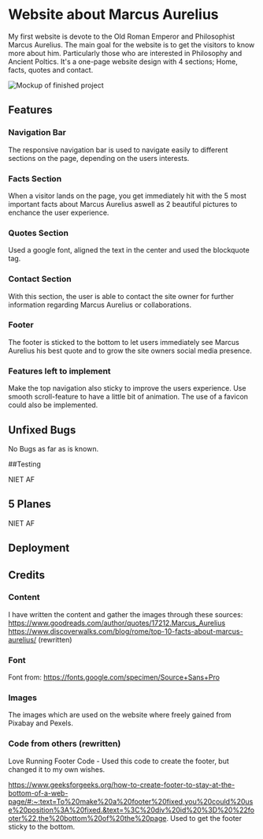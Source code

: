 # Website about Marcus Aurelius

My first website is devote to the Old Roman Emperor and Philosophist Marcus Aurelius. The main goal for the website is to get the visitors to know more about him. Particularly those who are interested in Philosophy and Ancient Poltics. It's a one-page website design with 4 sections; Home, facts, quotes and contact.

![Mockup of finished project](/blob/main/assets/css/images/mockup-project.png)

## Features

### Navigation Bar

The responsive navigation bar is used to navigate easily to different sections on the page, depending on the users interests.

### Facts Section

When a visitor lands on the page, you get immediately hit with the 5 most important facts about Marcus Aurelius aswell as 2 beautiful pictures to enchance the user experience.

### Quotes Section

Used a google font, aligned the text in the center and used the blockquote tag.

### Contact Section

With this section, the user is able to contact the site owner for further information regarding Marcus Aurelius or collaborations.

### Footer 

The footer is sticked to the bottom to let users immediately see Marcus Aurelius his best quote and to grow the site owners social media presence.

### Features left to implement

Make the top navigation also sticky to improve the users experience.
Use smooth scroll-feature to have a little bit of animation.
The use of a favicon could also be implemented.

## Unfixed Bugs

No Bugs as far as is known.

##Testing

NIET AF

## 5 Planes
NIET AF

## Deployment

## Credits
### Content
I have written the content and gather the images through these sources:
https://www.goodreads.com/author/quotes/17212.Marcus_Aurelius
https://www.discoverwalks.com/blog/rome/top-10-facts-about-marcus-aurelius/ (rewritten)
### Font
Font from: https://fonts.google.com/specimen/Source+Sans+Pro

### Images

The images which are used on the website where freely gained from Pixabay and Pexels.

### Code from others (rewritten)
Love Running Footer Code - Used this code to create the footer, but changed it to my own wishes.

 https://www.geeksforgeeks.org/how-to-create-footer-to-stay-at-the-bottom-of-a-web-page/#:~:text=To%20make%20a%20footer%20fixed,you%20could%20use%20position%3A%20fixed.&text=%3C%20div%20id%20%3D%20%22footer%22,the%20bottom%20of%20the%20page. 
Used to get the footer sticky to the bottom.









